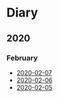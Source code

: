 # Diary

## 2020

### February
  * [2020-02-07](2020-02-07)
  * [2020-02-06](2020-02-06)
  * [2020-02-05](2020-02-05)

